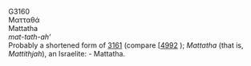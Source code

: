 <body>
  <p>G3160<br>  Ματταθά  <br> Mattatha  <br><i>mat-tath-ah‘ </i><br>Probably a shortened form of <a href="g3161.htm">3161</a> (compare [<a href="h4992.htm">4992</a> ); <i>Mattatha</i> (that is, <i>Mattithjah</i>), an Israelite: - Mattatha.<br></p>
 </body>